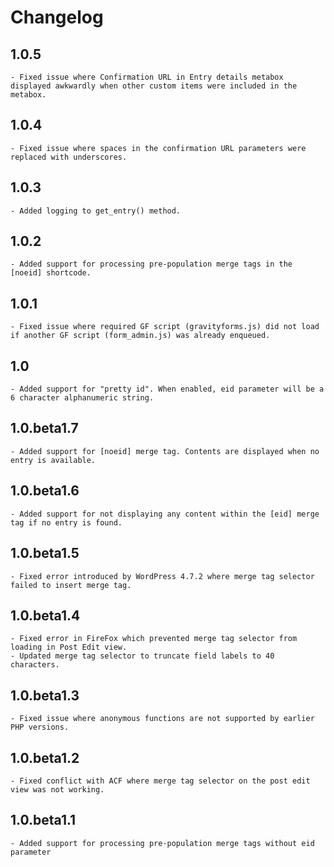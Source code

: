 
# Changelog

## 1.0.5

	- Fixed issue where Confirmation URL in Entry details metabox displayed awkwardly when other custom items were included in the metabox. 

## 1.0.4

	- Fixed issue where spaces in the confirmation URL parameters were replaced with underscores.

## 1.0.3

	- Added logging to get_entry() method.

## 1.0.2

	- Added support for processing pre-population merge tags in the [noeid] shortcode.

## 1.0.1

	- Fixed issue where required GF script (gravityforms.js) did not load if another GF script (form_admin.js) was already enqueued. 

## 1.0

	- Added support for "pretty id". When enabled, eid parameter will be a 6 character alphanumeric string.

## 1.0.beta1.7

	- Added support for [noeid] merge tag. Contents are displayed when no entry is available.

## 1.0.beta1.6

	- Added support for not displaying any content within the [eid] merge tag if no entry is found.

## 1.0.beta1.5

    - Fixed error introduced by WordPress 4.7.2 where merge tag selector failed to insert merge tag.

## 1.0.beta1.4

    - Fixed error in FireFox which prevented merge tag selector from loading in Post Edit view.
    - Updated merge tag selector to truncate field labels to 40 characters.

## 1.0.beta1.3

	- Fixed issue where anonymous functions are not supported by earlier PHP versions.

## 1.0.beta1.2

	- Fixed conflict with ACF where merge tag selector on the post edit view was not working.

## 1.0.beta1.1

	- Added support for processing pre-population merge tags without eid parameter